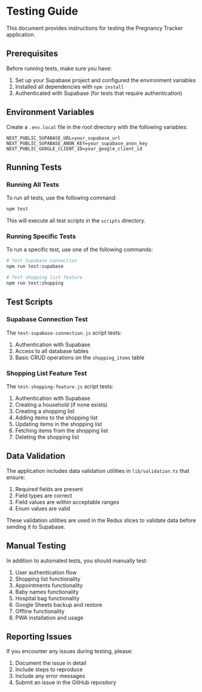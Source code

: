 # Testing Guide

This document provides instructions for testing the Pregnancy Tracker application.

## Prerequisites

Before running tests, make sure you have:

1. Set up your Supabase project and configured the environment variables
2. Installed all dependencies with `npm install`
3. Authenticated with Supabase (for tests that require authentication)

## Environment Variables

Create a `.env.local` file in the root directory with the following variables:

```
NEXT_PUBLIC_SUPABASE_URL=your_supabase_url
NEXT_PUBLIC_SUPABASE_ANON_KEY=your_supabase_anon_key
NEXT_PUBLIC_GOOGLE_CLIENT_ID=your_google_client_id
```

## Running Tests

### Running All Tests

To run all tests, use the following command:

```bash
npm test
```

This will execute all test scripts in the `scripts` directory.

### Running Specific Tests

To run a specific test, use one of the following commands:

```bash
# Test Supabase connection
npm run test:supabase

# Test shopping list feature
npm run test:shopping
```

## Test Scripts

### Supabase Connection Test

The `test-supabase-connection.js` script tests:

1. Authentication with Supabase
2. Access to all database tables
3. Basic CRUD operations on the `shopping_items` table

### Shopping List Feature Test

The `test-shopping-feature.js` script tests:

1. Authentication with Supabase
2. Creating a household (if none exists)
3. Creating a shopping list
4. Adding items to the shopping list
5. Updating items in the shopping list
6. Fetching items from the shopping list
7. Deleting the shopping list

## Data Validation

The application includes data validation utilities in `lib/validation.ts` that ensure:

1. Required fields are present
2. Field types are correct
3. Field values are within acceptable ranges
4. Enum values are valid

These validation utilities are used in the Redux slices to validate data before sending it to Supabase.

## Manual Testing

In addition to automated tests, you should manually test:

1. User authentication flow
2. Shopping list functionality
3. Appointments functionality
4. Baby names functionality
5. Hospital bag functionality
6. Google Sheets backup and restore
7. Offline functionality
8. PWA installation and usage

## Reporting Issues

If you encounter any issues during testing, please:

1. Document the issue in detail
2. Include steps to reproduce
3. Include any error messages
4. Submit an issue in the GitHub repository 